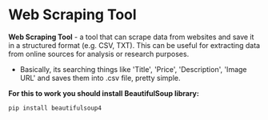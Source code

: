 # Web Scraping Tool

**Web Scraping Tool** - a tool that can scrape data from websites and save it in a structured format (e.g. CSV, TXT). This can be useful for extracting data from online sources for analysis or research purposes.

- Basically, its searching things like 'Title', 'Price', 'Description', 'Image URL' and saves them into .csv file, pretty simple.

**For this to work you should install BeautifulSoup library:**
```
pip install beautifulsoup4
```
